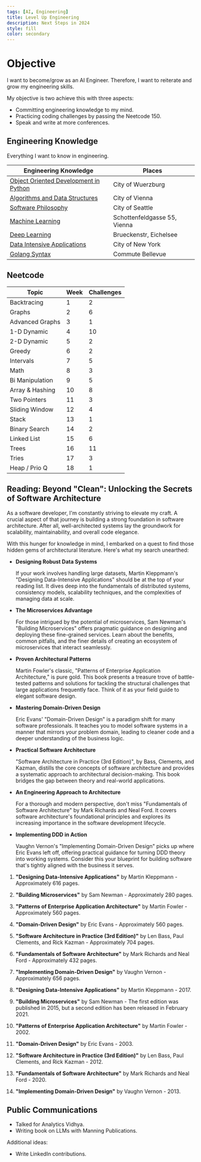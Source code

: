 ```yaml
---
tags: [AI, Engineering]
title: Level Up Engineering
description: Next Steps in 2024
style: fill
color: secondary
---
```


# Objective

I want to become/grow as an AI Engineer. Therefore, I want to reiterate and grow my engineering skills. 

My objective is two achieve this with three aspects:

- Committing engineering knowledge to my mind.
- Practicing coding challenges by passing the Neetcode 150.
- Speak and write at more conferences.

## Engineering Knowledge

Everything I want to know in engineering.

| Engineering Knowledge                                                         | Places                        |
| ----------------------------------------------------------------------------- | ----------------------------- |
| [Object Oriented Development in Python](/pages/castle-object-oriented-python) | City of Wuerzburg             |
| [Algorithms and Data Structures](/pages/castle-algorithms-and-data-structures)       | City of Vienna                |
| [Software Philosophy](/pages/castle-software-philosophy)                      | City of Seattle            |
| [Machine Learning](/pages/castle-machine-learning)                            | Schottenfeldgasse 55, Vienna  |
| [Deep Learning](/pages/castle-deep-learning)                         | Brueckenstr, Eichelsee        |
| [Data Intensive Applications](/pages/castle-data-applications)                | City of New York           |
| [Golang Syntax](/pages/castle-golang)                                         | Commute Bellevue              |

## Neetcode

| Topic           | Week | Challenges |
| --------------- | ---- | ---------- |
| Backtracing     | 1    | 2          |
| Graphs          | 2    | 6          |
| Advanced Graphs | 3    | 1          |
| 1-D Dynamic     | 4    | 10         |
| 2-D Dynamic     | 5    | 2          |
| Greedy          | 6    | 2          |
| Intervals       | 7    | 5          |
| Math            | 8    | 3          |
| Bi Manipulation | 9    | 5          |
| Array & Hashing | 10   | 8          |
| Two Pointers    | 11   | 3          |
| Sliding Window  | 12   | 4          |
| Stack           | 13   | 1          |
| Binary Search   | 14   | 2          |
| Linked List     | 15   | 6          |
| Trees           | 16   | 11         |
| Tries           | 17   | 3          |
| Heap / Prio Q   | 18   | 1          |

## Reading: **Beyond "Clean": Unlocking the Secrets of Software Architecture**

As a software developer, I'm constantly striving to elevate my craft. A crucial aspect of that journey is building a strong foundation in software architecture. After all, well-architected systems lay the groundwork for scalability, maintainability, and overall code elegance.

With this hunger for knowledge in mind, I embarked on a quest to find those hidden gems of architectural literature. Here's what my search unearthed:

* **Designing Robust Data Systems**

   If your work involves handling large datasets, Martin Kleppmann's "Designing Data-Intensive Applications" should be at the top of your reading list. It dives deep into the fundamentals of distributed systems, consistency models, scalability techniques, and the complexities of managing data at scale.

* **The Microservices Advantage**

  For those intrigued by the potential of microservices, Sam Newman's "Building Microservices" offers pragmatic guidance on designing and deploying these fine-grained services. Learn about the benefits, common pitfalls, and the finer details of creating an ecosystem of microservices that interact seamlessly.

* **Proven Architectural Patterns**

  Martin Fowler's classic, "Patterns of Enterprise Application Architecture," is pure gold. This book presents a treasure trove of battle-tested patterns and solutions for tackling the structural challenges that large applications frequently face. Think of it as your field guide to elegant software design.

* **Mastering Domain-Driven Design**

   Eric Evans' "Domain-Driven Design" is a paradigm shift for many software professionals. It teaches you to model software systems in a manner that mirrors your problem domain, leading to cleaner code and a deeper understanding of the business logic. 

* **Practical Software Architecture**

    "Software Architecture in Practice (3rd Edition)", by Bass, Clements, and Kazman, distills the core concepts of software architecture and provides a systematic approach to architectural decision-making. This book bridges the gap between theory and real-world applications.  

* **An Engineering Approach to Architecture**

    For a thorough and modern perspective, don't miss "Fundamentals of Software Architecture" by Mark Richards and Neal Ford. It covers software architecture's foundational principles and explores its increasing importance in the software development lifecycle.

* **Implementing DDD in Action**

    Vaughn Vernon's "Implementing Domain-Driven Design" picks up where Eric Evans left off, offering practical guidance for turning DDD theory into working systems. Consider this your blueprint for building software that's tightly aligned with the business it serves.

1. **"Designing Data-Intensive Applications"** by Martin Kleppmann - Approximately 616 pages.
2. **"Building Microservices"** by Sam Newman - Approximately 280 pages.
3. **"Patterns of Enterprise Application Architecture"** by Martin Fowler - Approximately 560 pages.
4. **"Domain-Driven Design"** by Eric Evans - Approximately 560 pages.
5. **"Software Architecture in Practice (3rd Edition)"** by Len Bass, Paul Clements, and Rick Kazman - Approximately 704 pages.
6. **"Fundamentals of Software Architecture"** by Mark Richards and Neal Ford - Approximately 432 pages.
7. **"Implementing Domain-Driven Design"** by Vaughn Vernon - Approximately 656 pages.

1. **"Designing Data-Intensive Applications"** by Martin Kleppmann - 2017.
2. **"Building Microservices"** by Sam Newman - The first edition was published in 2015, but a second edition has been released in February 2021.
3. **"Patterns of Enterprise Application Architecture"** by Martin Fowler - 2002.
4. **"Domain-Driven Design"** by Eric Evans - 2003.
5. **"Software Architecture in Practice (3rd Edition)"** by Len Bass, Paul Clements, and Rick Kazman - 2012.
6. **"Fundamentals of Software Architecture"** by Mark Richards and Neal Ford - 2020.
7. **"Implementing Domain-Driven Design"** by Vaughn Vernon - 2013.

## Public Communications

- Talked for Analytics Vidhya.
- Writing book on LLMs with Manning Publications.

Additional ideas: 

- Write LinkedIn contributions.